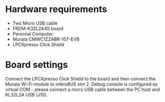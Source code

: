 Hardware requirements
=====================
- Two Micro USB cable
- FRDM-K32L2A4S board
- Personal Computer
- Murata CMWC1ZZABR-107-EVB
- LPCXpresso Click Shield

Board settings
==============
Connect the LPCXpresso Click Shield to the board and then connect the Murata Wi-Fi module to mikroBUS slot 2.
Debug console is configured as virtual COM - please connect a micro USB cable between the PC host and KL32L2A USB (J10).

